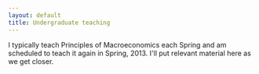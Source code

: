 ```yaml
---
layout: default
title: Undergraduate teaching
---
```


I typically teach Principles of Macroeconomics each Spring and am
scheduled to teach it again in Spring, 2013.  I'll put relevant
material here as we get closer.
